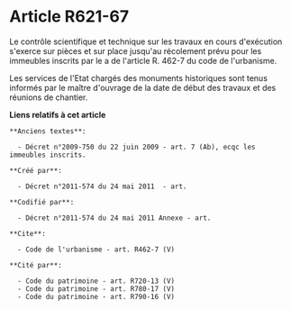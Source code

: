 # Article R621-67

Le contrôle scientifique et technique sur les travaux en cours d'exécution s'exerce sur pièces et sur place jusqu'au
récolement prévu pour les immeubles inscrits par le a de l'article R. 462-7 du code de l'urbanisme. 

Les services de l'Etat chargés des monuments historiques sont tenus informés par le maître d'ouvrage de la date de début des
travaux et des réunions de chantier.

**Liens relatifs à cet article**

	**Anciens textes**:

	  - Décret n°2009-750 du 22 juin 2009 - art. 7 (Ab), ecqc les immeubles inscrits.

	**Créé par**:

	  - Décret n°2011-574 du 24 mai 2011  - art.

	**Codifié par**:

	  - Décret n°2011-574 du 24 mai 2011 Annexe - art.

	**Cite**:

	  - Code de l'urbanisme - art. R462-7 (V)

	**Cité par**:

	  - Code du patrimoine - art. R720-13 (V)
	  - Code du patrimoine - art. R780-17 (V)
	  - Code du patrimoine - art. R790-16 (V)
